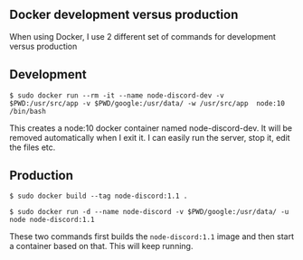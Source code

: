 ## Docker development versus production
When using Docker, I use 2 different set of commands for development versus production

## Development
`$ sudo docker run --rm -it --name node-discord-dev -v $PWD:/usr/src/app -v $PWD/google:/usr/data/ -w /usr/src/app  node:10 /bin/bash`

This creates a node:10 docker container named node-discord-dev. It will be removed automatically when I exit it. I can easily run the server, stop it, edit the files etc.

## Production
`$ sudo docker build --tag node-discord:1.1 .`

`$ sudo docker run -d --name node-discord -v $PWD/google:/usr/data/ -u node node-discord:1.1`

These two commands first builds the `node-discord:1.1` image and then start a container based on that. This will keep running.
